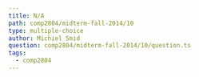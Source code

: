 ```yaml
---
title: N/A
path: comp2804/midterm-fall-2014/10
type: multiple-choice
author: Michiel Smid
question: comp2804/midterm-fall-2014/10/question.ts
tags:
  - comp2804
---
```

